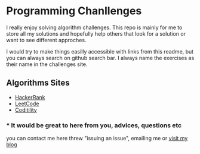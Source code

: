 # Programming Chanllenges

I really enjoy solving algorithm challenges.
This repo is mainly for me to store all my solutions and hopefully help others that look for a solution or want to see different approches.

I would try to make things easilly accessible with links from this readme,
but you can always search on github search bar. I always name the exercises as their
name in the challenges site.

## Algorithms Sites

- [HackerRank](hackerrank/readme.md)
- [LeetCode](leetcode/readme.md)
- [Coditility](coditility/readme.md)

### * It would be great to here from you, advices, questions etc

you can contact me here threw "issuing an issue", emailing me or [visit my blog](http://tzookb.com/)

